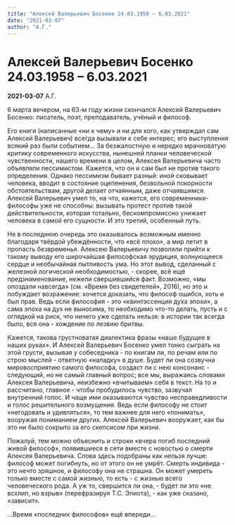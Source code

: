 ```yaml
---
title: "Алексей Валерьевич Босенко 24.03.1958 – 6.03.2021"
date: "2021-03-07"
author: "А.Г."
---
```


# Алексей Валерьевич Босенко 24.03.1958 – 6.03.2021

**2021-03-07** А.Г.

6 марта вечером, на 63-м году жизни скончался Алексей Валерьевич Босенко: писатель, поэт, преподаватель, учёный и философ.

Его книги (написанные «ни к чему» и ни для кого, как утверждал сам Алексей Валерьевич) всегда вызывали к себе интерес; его выступления всякий раз были событием... За безжалостную и нередко мрачноватую критику современного искусства, нынешней планки человеческой чувственности, нашего времени в целом, Алексея Валерьевича часто объявляли пессимистом. Кажется, что он и сам был не против такого определения. Однако пессимизм бывает разный: иной сковывает человека, вводит в состояние оцепенения, безвольной покорности обстоятельствам, другой делает отчаянным, даже отчаявшимся. Алексей Валерьевич умел то, на что, кажется, его современники-философы уже не способны: вызывать протест против такой действительности, которая тотально, бескомпромиссно унижает человека в самой его сущности. И это третий, особенный путь.

 Не в последнюю очередь это оказывалось возможным именно благодаря твёрдой убеждённости, что «всё плохо», а мир летит в пропасть безвременья. Алексею Валерьевичу позволяли прийти к такому выводу его широчайшая философская эрудиция, волнующееся сердце и необычайная пытливость ума. Но этот вывод, сделанный с железной логической необходимостью, - скорее, всё ещё предзнаменование, нежели свершившийся факт. Возможно, «мы опоздали навсегда» (см. «Время без свидетелей», 2016), но это и побуждает возражение: хочется доказать, что философ ошибся, хоть и был прав. Ведь если философия - это «квинтэссенция духа эпохи», а сама эпоха на дух не выносима, то необходимо что-то делать, пусть и с оглядкой на риск, что ничего уже сделать нельзя: в истории так всегда было, вся она - хождение по лезвию бритвы.

Кажется, такова грустноватая диалектика фразы «наше будущее в наших руках». И Алексей Валерьевич Босенко умел тонко сыграть на этой грусти, вызывая у собеседника - по книгам ли, по речам или по строю мыслей - ответную «наладку» в душе. Будет ли она созвучна мировосприятию самого философа, создаст ли с нею консонанс - следующий, но не самый главный вопрос; все мы, выражаясь словами Алексея Валерьевича, неизбежно «вчитываем» себя в текст. На то и рассчитано, главное - чтобы пробудилось чувство, зазвучал внутренний голос. И чаще ими оказываются чувство несправедливости и голос решительного возмущения. Ведь если философу не стоит «негодовать и удивляться», то тем важнее для него «понимать», вооружая пониманием других. Алексей Валерьевич вооружает, как бы это ни было сокрыто за его скепсисом при жизни.

Пожалуй, тем можно объяснить и строки «вчера погиб последний живой философ», появившиеся в сети вместе с новостью о смерти Алексея Валерьевича. Слова здесь подобраны как нельзя лучше: философ может погибнуть, но от этого он не умрёт. Смерть индивида - это нечто зряшное, и философу она не страшна. Он может умереть только вместе с самой жизнью, то есть - с жизнью всего человеческого рода. А уж то, свершится ли она, -   будет ли это «не всхлип, но взрыв» (перефразируя Т.С. Элиота), - как уже сказано, «зависит».

...Время «последних философов» ещё впереди...